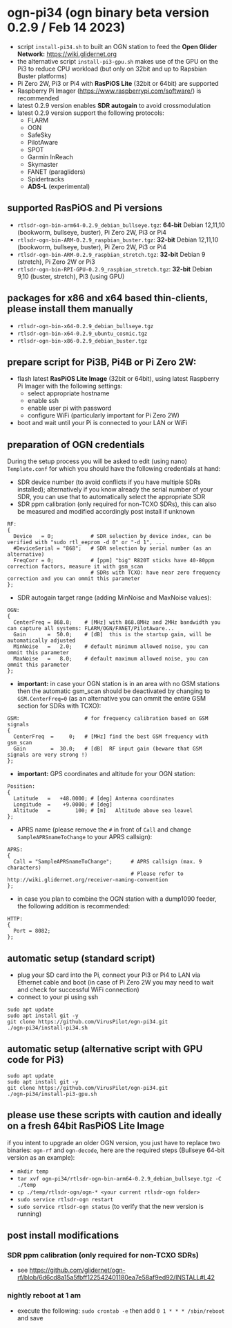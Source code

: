 # ogn-pi34 (ogn binary beta version 0.2.9 / Feb 14 2023)
- script `install-pi34.sh` to built an OGN station to feed the **Open Glider Network:** https://wiki.glidernet.org
- the alternative script `install-pi3-gpu.sh` makes use of the GPU on the Pi3 to reduce CPU workload (but only on 32bit and up to Rapsbian Buster platforms)
- Pi Zero 2W, Pi3 or Pi4 with **RasPiOS Lite** (32bit or 64bit) are supported
- Raspberry Pi Imager (https://www.raspberrypi.com/software/) is recommended
- latest 0.2.9 version enables **SDR autogain** to avoid crossmodulation
- latest 0.2.9 version support the following protocols:
  - FLARM
  - OGN
  - SafeSky
  - PilotAware
  - SPOT
  - Garmin InReach
  - Skymaster
  - FANET (paragliders)
  - Spidertracks
  - **ADS-L** (experimental)

## supported RasPiOS and Pi versions
- `rtlsdr-ogn-bin-arm64-0.2.9_debian_bullseye.tgz`: **64-bit** Debian 12,11,10 (bookworm, bullseye, buster), Pi Zero 2W, Pi3 or Pi4
- `rtlsdr-ogn-bin-ARM-0.2.9_raspbian_buster.tgz`: **32-bit** Debian 12,11,10 (bookworm, bullseye, buster), Pi Zero 2W, Pi3 or Pi4
- `rtlsdr-ogn-bin-ARM-0.2.9_raspbian_stretch.tgz`: **32-bit** Debian 9 (stretch), Pi Zero 2W or Pi3
- `rtlsdr-ogn-bin-RPI-GPU-0.2.9_raspbian_stretch.tgz`: **32-bit** Debian 9,10 (buster, stretch), Pi3 (using GPU)

## packages for x86 and x64 based thin-clients, please install them manually
- `rtlsdr-ogn-bin-x64-0.2.9_debian_bullseye.tgz`
- `rtlsdr-ogn-bin-x64-0.2.9_ubuntu_cosmic.tgz`
- `rtlsdr-ogn-bin-x86-0.2.9_debian_buster.tgz`

## prepare script for Pi3B, Pi4B or Pi Zero 2W:
- flash latest **RasPiOS Lite Image** (32bit or 64bit), using latest Raspberry Pi Imager with the following settings:
  - select appropriate hostname
  - enable ssh
  - enable user pi with password
  - configure WiFi (particularly important for Pi Zero 2W)
- boot and wait until your Pi is connected to your LAN or WiFi

## preparation of OGN credentials
During the setup process you will be asked to edit (using nano) `Template.conf` for which you should have the following credentials at hand:
- SDR device number (to avoid conflicts if you have multiple SDRs installed); alternatively if you know already the serial number of your SDR, you can use that to automatically select the appropriate SDR
- SDR ppm calibration (only required for non-TCXO SDRs), this can also be measured and modified accordingly post install if unknown
```
RF:
{
  Device   = 0;            # SDR selection by device index, can be verified with "sudo rtl_eeprom -d 0" or "-d 1", ...
  #DeviceSerial = "868";   # SDR selection by serial number (as an alternative)
  FreqCorr = 0;            # [ppm] "big" R820T sticks have 40-80ppm correction factors, measure it with gsm_scan
                           # SDRs with TCXO: have near zero frequency correction and you can ommit this parameter
};
```
- SDR autogain target range (adding MinNoise and MaxNoise values):
```
OGN:
{
  CenterFreq = 868.8;    # [MHz] with 868.8MHz and 2MHz bandwidth you can capture all systems: FLARM/OGN/FANET/PilotAware...
  Gain       =  50.0;    # [dB]  this is the startup gain, will be automatically adjusted
  MinNoise   =   2.0;    # default minimum allowed noise, you can ommit this parameter
  MaxNoise   =   8.0;    # default maximum allowed noise, you can ommit this parameter
};
```
- **important:** in case your OGN station is in an area with no GSM stations then the automatic gsm_scan should be deactivated by changing to `GSM.CenterFreq=0` (as an alternative you can ommit the entire GSM section for SDRs with TCXO):
```
GSM:                     # for frequency calibration based on GSM signals
{
  CenterFreq  =     0;   # [MHz] find the best GSM frequency with gsm_scan
  Gain        =  30.0;   # [dB]  RF input gain (beware that GSM signals are very strong !)
};
```
- **important:** GPS coordinates and altitude for your OGN station:
```
Position:
{ 
  Latitude   =   +48.0000; # [deg] Antenna coordinates
  Longitude  =    +9.0000; # [deg]
  Altitude   =        100; # [m]   Altitude above sea leavel
};
```
- APRS name (please remove the `#` in front of `Call` and change `SampleAPRSnameToChange` to your APRS callsign):
```
APRS:
{
  Call = "SampleAPRSnameToChange";      # APRS callsign (max. 9 characters)
                                        # Please refer to http://wiki.glidernet.org/receiver-naming-convention
};
```
- in case you plan to combine the OGN station with a dump1090 feeder, the following addition is recommended:
```
HTTP:
{
  Port = 8082;
};
```
## automatic setup (standard script)
- plug your SD card into the Pi, connect your Pi3 or Pi4 to LAN via Ethernet cable and boot (in case of Pi Zero 2W you may need to wait and check for successful WiFi connection)
- connect to your pi using ssh
```
sudo apt update
sudo apt install git -y
git clone https://github.com/VirusPilot/ogn-pi34.git
./ogn-pi34/install-pi34.sh
```

## automatic setup (alternative script with GPU code for Pi3)
```
sudo apt update
sudo apt install git -y
git clone https://github.com/VirusPilot/ogn-pi34.git
./ogn-pi34/install-pi3-gpu.sh
```

## please use these scripts with caution and ideally on a fresh 64bit RasPiOS Lite Image
if you intent to upgrade an older OGN version, you just have to replace two binaries: `ogn-rf` and `ogn-decode`, here are the required steps (Bullseye 64-bit version as an example):
- `mkdir temp`
- `tar xvf ogn-pi34/rtlsdr-ogn-bin-arm64-0.2.9_debian_bullseye.tgz -C ./temp`
- `cp ./temp/rtlsdr-ogn/ogn-* <your current rtlsdr-ogn folder>`
- `sudo service rtlsdr-ogn restart`
- `sudo service rtlsdr-ogn status` (to verify that the new version is running)

## post install modifications
### SDR ppm calibration (only required for non-TCXO SDRs)
- see https://github.com/glidernet/ogn-rf/blob/6d6cd8a15a5fbff122542401180ea7e58af9ed92/INSTALL#L42
### nightly reboot at 1 am
- execute the following: `sudo crontab -e` then add `0 1 * * * /sbin/reboot` and save 
